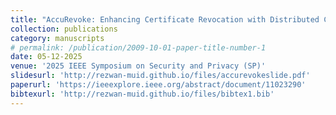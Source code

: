 ```yaml
---
title: "AccuRevoke: Enhancing Certificate Revocation with Distributed Cryptographic Accumulators"
collection: publications
category: manuscripts
# permalink: /publication/2009-10-01-paper-title-number-1
date: 05-12-2025
venue: '2025 IEEE Symposium on Security and Privacy (SP)'
slidesurl: 'http://rezwan-muid.github.io/files/accurevokeslide.pdf'
paperurl: 'https://ieeexplore.ieee.org/abstract/document/11023290'
bibtexurl: 'http://rezwan-muid.github.io/files/bibtex1.bib'
---
```


